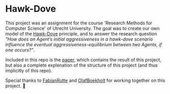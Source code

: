 # Hawk-Dove
This project was an assignment for the course 'Research Methods for Computer Science' of Utrecht University.
The goal was to create our own model of the [Hawk-Dove](https://en.wikipedia.org/wiki/Chicken_(game)#Hawk%E2%80%93dove) principle, and to answer the research question _"How does an Agent’s initial aggressiveness in a hawk-dove scenario influence the eventual aggressiveness-equilibrium between two Agents, if one occurs?"_.

Included in this repo is the [paper](/Hawk-Dove%20-%20Olaf%20Boekholt%2C%20Fabian%20Rutte%2C%20Silas%20Peters.pdf), which contains the result of this project, but also a complete explenation of the structure of this project (and thus implicitly of this repo).

Special thanks to [FabianRutte](https://github.com/FabianRutten) and [OlafBoekholt](https://github.com/olafboekholt) for working together on this project. 🐢
